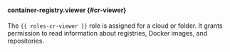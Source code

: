 #### container-registry.viewer {#cr-viewer}

The `{{ roles-cr-viewer }}` role is assigned for a cloud or folder.
It grants permission to read information about registries, Docker images, and repositories.